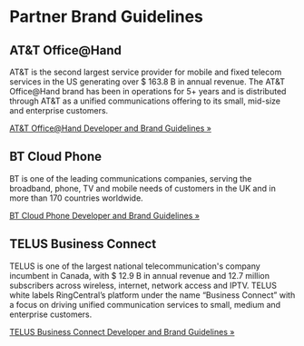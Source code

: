 # Partner Brand Guidelines

## AT&T Office@Hand

AT&T is the second largest service provider for mobile and fixed telecom services in the US generating over $ 163.8 B in annual revenue. The AT&T Office@Hand brand has been in operations for 5+ years and is distributed through AT&T as a unified communications offering to its small, mid-size and enterprise customers.

[AT&T Office@Hand Developer and Brand Guidelines &raquo;](../partners/att/)

## BT Cloud Phone

BT is one of the leading communications companies, serving the broadband, phone, TV and mobile needs of customers in the UK and in more than 170 countries worldwide.

[BT Cloud Phone Developer and Brand Guidelines &raquo;](../partners/bt/)

## TELUS Business Connect

TELUS is one of the largest national telecommunication's company incumbent in Canada, with $ 12.9 B in annual revenue and 12.7 million subscribers across wireless, internet, network access and IPTV. TELUS white labels RingCentral’s platform under the name “Business Connect” with a focus on driving unified communication services to small, medium and enterprise customers.

[TELUS Business Connect Developer and Brand Guidelines &raquo;](../partners/telus/)

